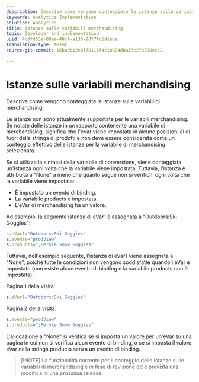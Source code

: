 ```yaml
---
description: Descrive come vengono conteggiate le istanze sulle variabili di merchandising.
keywords: Analytics Implementation
solution: Analytics
title: Istanze sulle variabili merchandising
topic: Developer and implementation
uuid: 4cdfd53e-88aa-48cf-a135-98f7fc8dcece
translation-type: tm+mt
source-git-commit: 16ba0b12e0f70112f4c10804d0a13c278388ecc2

---
```



# Istanze sulle variabili merchandising

Descrive come vengono conteggiate le istanze sulle variabili di merchandising.

Le istanze non sono attualmente supportate per le variabili merchandising. Se notate delle istanze in un rapporto contenente una variabile di merchandising, significa che l'eVar viene impostata in alcune posizioni al di fuori della stringa di prodotti e non deve essere considerata come un conteggio effettivo delle istanze per la variabile di merchandising selezionata.

Se si utilizza la sintassi della variabile di conversione, viene conteggiata un'istanza ogni volta che la variabile viene impostata. Tuttavia, l'istanza è attribuita a "None" a meno che quanto segue non si verifichi ogni volta che la variabile viene impostata:

* È impostato un evento di binding.
* La variabile products è impostata.
* L'eVar di merchandising ha un valore.

Ad esempio, la seguente istanza di eVar1 è assegnata a "Outdoors:Ski Goggles":

```js
s.eVar1="Outdoors:Ski Goggles" 
s.events="prodView" 
s.products=";Fernie Snow Goggles"
```

Tuttavia, nell'esempio seguente, l'istanza di eVar1 viene assegnata a "None", poiché tutte le condizioni non vengono soddisfatte quando l'eVar è impostato (non esiste alcun evento di binding e la variabile products non è impostata):

Pagina 1 della visita:

```js
s.eVar1="Outdoors:Ski Goggles"
```

Pagina 2 della visita:

```js
s.events="prodView" 
s.products=";Fernie Snow Goggles"
```

L'allocazione a "None" si verifica se si imposta un valore per un'eVar su una pagina in cui non si verifica alcun evento di binding, o se si imposta il valore eVar nella stringa products senza un evento di binding.

> [!NOTE] La funzionalità corrente per il conteggio delle istanze sulle variabili di merchandising è in fase di revisione ed è prevista una modifica in una prossima release.

